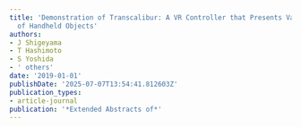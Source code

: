 ```yaml
---
title: 'Demonstration of Transcalibur: A VR Controller that Presents Various Shapes
  of Handheld Objects'
authors:
- J Shigeyama
- T Hashimoto
- S Yoshida
- ' others'
date: '2019-01-01'
publishDate: '2025-07-07T13:54:41.812603Z'
publication_types:
- article-journal
publication: '*Extended Abstracts of*'
---
```

